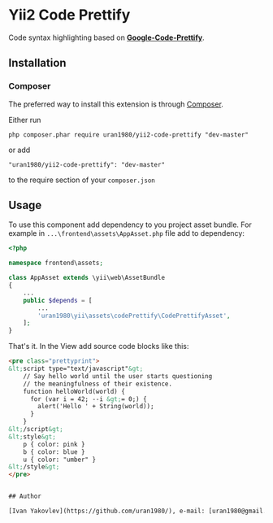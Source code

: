 # Yii2 Code Prettify

Code syntax highlighting based on **[Google-Code-Prettify](https://github.com/tcollard/google-code-prettify)**.


## Installation


### Composer

The preferred way to install this extension is through [Composer](http://getcomposer.org/).

Either run

```
php composer.phar require uran1980/yii2-code-prettify "dev-master"
```

or add

```
"uran1980/yii2-code-prettify": "dev-master"
```

to the require section of your ```composer.json```


## Usage

To use this component add dependency to you project asset bundle.
 For example in ```...\frontend\assets\AppAsset.php``` file add to dependency:

```php
<?php

namespace frontend\assets;

class AppAsset extends \yii\web\AssetBundle
{
    ...
    public $depends = [
        ...
        'uran1980\yii\assets\codePrettify\CodePrettifyAsset',
    ];
}
```

That's it. In the View add source code blocks like this:

```html
<pre class="prettyprint">
&lt;script type="text/javascript"&gt;
    // Say hello world until the user starts questioning
    // the meaningfulness of their existence.
    function helloWorld(world) {
      for (var i = 42; --i &gt;= 0;) {
        alert('Hello ' + String(world));
      }
    }
&lt;/script&gt;
&lt;style&gt;
    p { color: pink }
    b { color: blue }
    u { color: "umber" }
&lt;/style&gt;
</pre>


## Author

[Ivan Yakovlev](https://github.com/uran1980/), e-mail: [uran1980@gmail.com](mailto:uran1980@gmail.com)
